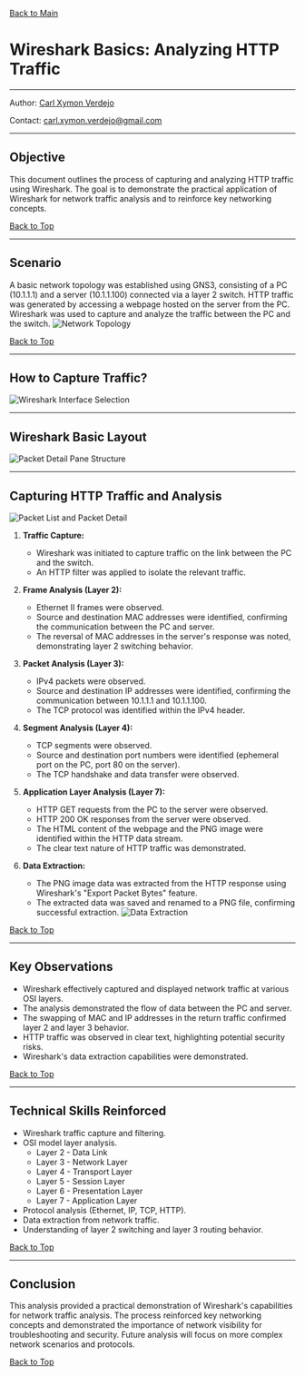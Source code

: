 <a name="top"></a>
[Back to Main](https://github.com/caxylive/Net_Projects/blob/main/README.md)

# Wireshark Basics: Analyzing HTTP Traffic
---

Author: [Carl Xymon Verdejo](https://hardworking-lion-z4sd3b.mystrikingly.com/)

Contact: carl.xymon.verdejo@gmail.com

---

## Objective

This document outlines the process of capturing and analyzing HTTP traffic using Wireshark. The goal is to demonstrate the practical application of Wireshark for network traffic analysis and to reinforce key networking concepts.

[Back to Top](#top)

---

## Scenario

A basic network topology was established using GNS3, consisting of a PC (10.1.1.1) and a server (10.1.1.100) connected via a layer 2 switch. HTTP traffic was generated by accessing a webpage hosted on the server from the PC. Wireshark was used to capture and analyze the traffic between the PC and the switch.
![Network Topology](screenshot/network-topology.png)

[Back to Top](#top)

---

## How to Capture Traffic?
![Wireshark Interface Selection](screenshot/wireshark-interface-selection.png)

---

## Wireshark Basic Layout
![Packet Detail Pane Structure](screenshot/wireshark-structure.png)

---

## Capturing HTTP Traffic and Analysis

![Packet List and Packet Detail](screenshot/wireshark-packet-detail-panel-structure.png)

1.  **Traffic Capture:**
    * Wireshark was initiated to capture traffic on the link between the PC and the switch.
    * An HTTP filter was applied to isolate the relevant traffic.

2.  **Frame Analysis (Layer 2):**
    * Ethernet II frames were observed.
    * Source and destination MAC addresses were identified, confirming the communication between the PC and server.
    * The reversal of MAC addresses in the server's response was noted, demonstrating layer 2 switching behavior.

3.  **Packet Analysis (Layer 3):**
    * IPv4 packets were observed.
    * Source and destination IP addresses were identified, confirming the communication between 10.1.1.1 and 10.1.1.100.
    * The TCP protocol was identified within the IPv4 header.

4.  **Segment Analysis (Layer 4):**
    * TCP segments were observed.
    * Source and destination port numbers were identified (ephemeral port on the PC, port 80 on the server).
    * The TCP handshake and data transfer were observed.

5.  **Application Layer Analysis (Layer 7):**
    * HTTP GET requests from the PC to the server were observed.
    * HTTP 200 OK responses from the server were observed.
    * The HTML content of the webpage and the PNG image were identified within the HTTP data stream.
    * The clear text nature of HTTP traffic was demonstrated.

6.  **Data Extraction:**
    * The PNG image data was extracted from the HTTP response using Wireshark's "Export Packet Bytes" feature.
    * The extracted data was saved and renamed to a PNG file, confirming successful extraction.
    ![Data Extraction](screenshot/wireshark-png-export.png)

[Back to Top](#top)

---

## Key Observations

* Wireshark effectively captured and displayed network traffic at various OSI layers.
* The analysis demonstrated the flow of data between the PC and server.
* The swapping of MAC and IP addresses in the return traffic confirmed layer 2 and layer 3 behavior.
* HTTP traffic was observed in clear text, highlighting potential security risks.
* Wireshark's data extraction capabilities were demonstrated.

[Back to Top](#top)

---

## Technical Skills Reinforced

* Wireshark traffic capture and filtering.
* OSI model layer analysis.
   * Layer 2 - Data Link
   * Layer 3 - Network Layer
   * Layer 4 - Transport Layer
   * Layer 5 - Session Layer
   * Layer 6 - Presentation Layer
   * Layer 7 - Application Layer
* Protocol analysis (Ethernet, IP, TCP, HTTP).
* Data extraction from network traffic.
* Understanding of layer 2 switching and layer 3 routing behavior.

[Back to Top](#top)

---

## Conclusion

This analysis provided a practical demonstration of Wireshark's capabilities for network traffic analysis. The process reinforced key networking concepts and demonstrated the importance of network visibility for troubleshooting and security. Future analysis will focus on more complex network scenarios and protocols.

[Back to Top](#top)
